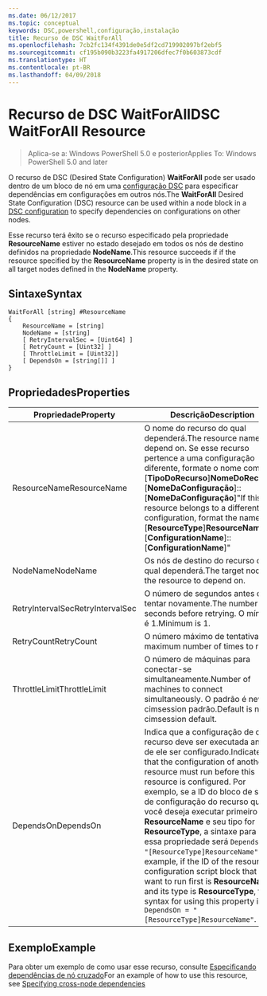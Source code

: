 ```yaml
---
ms.date: 06/12/2017
ms.topic: conceptual
keywords: DSC,powershell,configuração,instalação
title: Recurso de DSC WaitForAll
ms.openlocfilehash: 7cb2fc134f4391de0e5df2cd719902097bf2ebf5
ms.sourcegitcommit: cf195b090b3223fa4917206dfec7f0b603873cdf
ms.translationtype: HT
ms.contentlocale: pt-BR
ms.lasthandoff: 04/09/2018
---
```

# <a name="dsc-waitforall-resource"></a><span data-ttu-id="d2b7d-103">Recurso de DSC WaitForAll</span><span class="sxs-lookup"><span data-stu-id="d2b7d-103">DSC WaitForAll Resource</span></span>

> <span data-ttu-id="d2b7d-104">Aplica-se a: Windows PowerShell 5.0 e posterior</span><span class="sxs-lookup"><span data-stu-id="d2b7d-104">Applies To: Windows PowerShell 5.0 and later</span></span>

<span data-ttu-id="d2b7d-105">O recurso de DSC (Desired State Configuration) **WaitForAll** pode ser usado dentro de um bloco de nó em uma [configuração DSC](configurations.md) para especificar dependências em configurações em outros nós.</span><span class="sxs-lookup"><span data-stu-id="d2b7d-105">The **WaitForAll** Desired State Configuration (DSC) resource can be used within a node block in a [DSC configuration](configurations.md) to specify dependencies on configurations on other nodes.</span></span>

<span data-ttu-id="d2b7d-106">Esse recurso terá êxito se o recurso especificado pela propriedade **ResourceName** estiver no estado desejado em todos os nós de destino definidos na propriedade **NodeName**.</span><span class="sxs-lookup"><span data-stu-id="d2b7d-106">This resource succeeds if if the resource specified by the **ResourceName** property is in the desired state on all target nodes defined in the **NodeName** property.</span></span>


## <a name="syntax"></a><span data-ttu-id="d2b7d-107">Sintaxe</span><span class="sxs-lookup"><span data-stu-id="d2b7d-107">Syntax</span></span>

```
WaitForAll [string] #ResourceName
{
    ResourceName = [string]
    NodeName = [string]
    [ RetryIntervalSec = [Uint64] ]
    [ RetryCount = [Uint32] ]
    [ ThrottleLimit = [Uint32]]
    [ DependsOn = [string[]] ]
}
```

## <a name="properties"></a><span data-ttu-id="d2b7d-108">Propriedades</span><span class="sxs-lookup"><span data-stu-id="d2b7d-108">Properties</span></span>

|  <span data-ttu-id="d2b7d-109">Propriedade</span><span class="sxs-lookup"><span data-stu-id="d2b7d-109">Property</span></span>  |  <span data-ttu-id="d2b7d-110">Descrição</span><span class="sxs-lookup"><span data-stu-id="d2b7d-110">Description</span></span>   |
|---|---|
| <span data-ttu-id="d2b7d-111">ResourceName</span><span class="sxs-lookup"><span data-stu-id="d2b7d-111">ResourceName</span></span>| <span data-ttu-id="d2b7d-112">O nome do recurso do qual dependerá.</span><span class="sxs-lookup"><span data-stu-id="d2b7d-112">The resource name to depend on.</span></span> <span data-ttu-id="d2b7d-113">Se esse recurso pertence a uma configuração diferente, formate o nome como "[__TipoDoRecurso__]__NomeDoRecurso__::[__NomeDaConfiguração__]::[__NomeDaConfiguração__]"</span><span class="sxs-lookup"><span data-stu-id="d2b7d-113">If this resource belongs to a different configuration, format the name as "[__ResourceType__]__ResourceName__::[__ConfigurationName__]::[__ConfigurationName__]"</span></span>|
| <span data-ttu-id="d2b7d-114">NodeName</span><span class="sxs-lookup"><span data-stu-id="d2b7d-114">NodeName</span></span>| <span data-ttu-id="d2b7d-115">Os nós de destino do recurso do qual dependerá.</span><span class="sxs-lookup"><span data-stu-id="d2b7d-115">The target nodes of the resource to depend on.</span></span>|
| <span data-ttu-id="d2b7d-116">RetryIntervalSec</span><span class="sxs-lookup"><span data-stu-id="d2b7d-116">RetryIntervalSec</span></span>| <span data-ttu-id="d2b7d-117">O número de segundos antes de tentar novamente.</span><span class="sxs-lookup"><span data-stu-id="d2b7d-117">The number of seconds before retrying.</span></span> <span data-ttu-id="d2b7d-118">O mínimo é 1.</span><span class="sxs-lookup"><span data-stu-id="d2b7d-118">Minimum is 1.</span></span>|
| <span data-ttu-id="d2b7d-119">RetryCount</span><span class="sxs-lookup"><span data-stu-id="d2b7d-119">RetryCount</span></span>| <span data-ttu-id="d2b7d-120">O número máximo de tentativas.</span><span class="sxs-lookup"><span data-stu-id="d2b7d-120">The maximum number of times to retry.</span></span>|
| <span data-ttu-id="d2b7d-121">ThrottleLimit</span><span class="sxs-lookup"><span data-stu-id="d2b7d-121">ThrottleLimit</span></span>| <span data-ttu-id="d2b7d-122">O número de máquinas para conectar-se simultaneamente.</span><span class="sxs-lookup"><span data-stu-id="d2b7d-122">Number of machines to connect simultaneously.</span></span> <span data-ttu-id="d2b7d-123">O padrão é new-cimsession padrão.</span><span class="sxs-lookup"><span data-stu-id="d2b7d-123">Default is new-cimsession default.</span></span>|
| <span data-ttu-id="d2b7d-124">DependsOn</span><span class="sxs-lookup"><span data-stu-id="d2b7d-124">DependsOn</span></span> | <span data-ttu-id="d2b7d-125">Indica que a configuração de outro recurso deve ser executada antes de ele ser configurado.</span><span class="sxs-lookup"><span data-stu-id="d2b7d-125">Indicates that the configuration of another resource must run before this resource is configured.</span></span> <span data-ttu-id="d2b7d-126">Por exemplo, se a ID do bloco de script de configuração do recurso que você deseja executar primeiro for __ResourceName__ e seu tipo for __ResourceType__, a sintaxe para usar essa propriedade será `DependsOn = "[ResourceType]ResourceName"`.</span><span class="sxs-lookup"><span data-stu-id="d2b7d-126">For example, if the ID of the resource configuration script block that you want to run first is __ResourceName__ and its type is __ResourceType__, the syntax for using this property is `DependsOn = "[ResourceType]ResourceName"`.</span></span>|


## <a name="example"></a><span data-ttu-id="d2b7d-127">Exemplo</span><span class="sxs-lookup"><span data-stu-id="d2b7d-127">Example</span></span>

<span data-ttu-id="d2b7d-128">Para obter um exemplo de como usar esse recurso, consulte [Especificando dependências de nó cruzado](crossNodeDependencies.md)</span><span class="sxs-lookup"><span data-stu-id="d2b7d-128">For an example of how to use this resource, see [Specifying cross-node dependencies](crossNodeDependencies.md)</span></span>